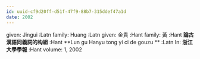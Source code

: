 ```yaml
---
id: uuid-cf9d20ff-d51f-47f9-88b7-315ddef47a1d
date: 2002
---
```


given: Jingui  :Latn
family: Huang  :Latn
given: 金貴 :Hant
family: 黃 :Hant
**論古漢語同義詞的构組** :Hant
**Lun gu Hanyu tong yi ci de gouzu ** :Latn
In: 
**浙江大學學報** :Hant
volume: 1, 2002